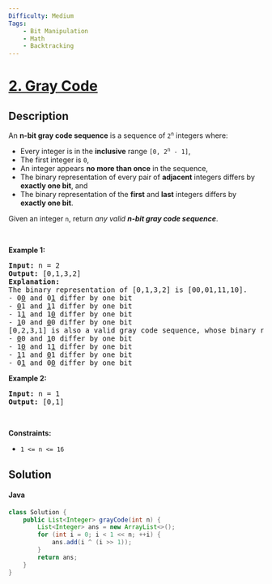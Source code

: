```yaml
---
Difficulty: Medium
Tags:
    - Bit Manipulation
    - Math
    - Backtracking
---
```


<!-- problem:start -->

# [2. Gray Code](https://leetcode.com/problems/gray-code)

## Description

<!-- description:start -->

<p>An <strong>n-bit gray code sequence</strong> is a sequence of <code>2<sup>n</sup></code> integers where:</p>

<ul>
	<li>Every integer is in the <strong>inclusive</strong> range <code>[0, 2<sup>n</sup> - 1]</code>,</li>
	<li>The first integer is <code>0</code>,</li>
	<li>An integer appears <strong>no more than once</strong> in the sequence,</li>
	<li>The binary representation of every pair of <strong>adjacent</strong> integers differs by <strong>exactly one bit</strong>, and</li>
	<li>The binary representation of the <strong>first</strong> and <strong>last</strong> integers differs by <strong>exactly one bit</strong>.</li>
</ul>

<p>Given an integer <code>n</code>, return <em>any valid <strong>n-bit gray code sequence</strong></em>.</p>

<p>&nbsp;</p>
<p><strong class="example">Example 1:</strong></p>

<pre>
<strong>Input:</strong> n = 2
<strong>Output:</strong> [0,1,3,2]
<strong>Explanation:</strong>
The binary representation of [0,1,3,2] is [00,01,11,10].
- 0<u>0</u> and 0<u>1</u> differ by one bit
- <u>0</u>1 and <u>1</u>1 differ by one bit
- 1<u>1</u> and 1<u>0</u> differ by one bit
- <u>1</u>0 and <u>0</u>0 differ by one bit
[0,2,3,1] is also a valid gray code sequence, whose binary representation is [00,10,11,01].
- <u>0</u>0 and <u>1</u>0 differ by one bit
- 1<u>0</u> and 1<u>1</u> differ by one bit
- <u>1</u>1 and <u>0</u>1 differ by one bit
- 0<u>1</u> and 0<u>0</u> differ by one bit
</pre>

<p><strong class="example">Example 2:</strong></p>

<pre>
<strong>Input:</strong> n = 1
<strong>Output:</strong> [0,1]
</pre>

<p>&nbsp;</p>
<p><strong>Constraints:</strong></p>

<ul>
	<li><code>1 &lt;= n &lt;= 16</code></li>
</ul>

<!-- description:end -->

## Solution
<!-- solution:start -->


<!-- tabs:start -->


#### Java

```java
class Solution {
    public List<Integer> grayCode(int n) {
        List<Integer> ans = new ArrayList<>();
        for (int i = 0; i < 1 << n; ++i) {
            ans.add(i ^ (i >> 1));
        }
        return ans;
    }
}
```


<!-- tabs:end -->

<!-- solution:end -->

<!-- problem:end -->
